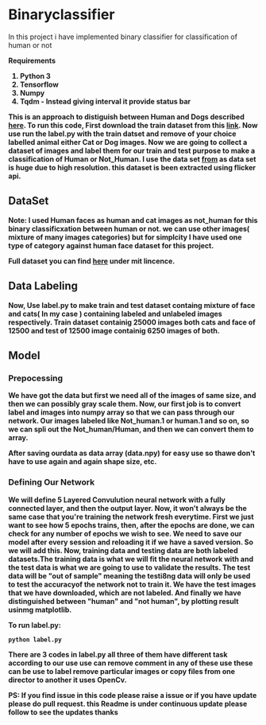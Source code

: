 # Binaryclassifier
  In this project i have implemented binary classifier for classification of human or not

<b>Requirements<b>
  1. Python 3
  2. Tensorflow
  3. Numpy
  4. Tqdm  - Instead giving interval it provide status bar
  
This is an approach to distiguish between Human and Dogs described [here](https://www.kaggle.com/c/dogs-vs-cats-redux-kernels-edition/).
To run this code, First download the train dataset from this [link](https://www.kaggle.com/c/dogs-vs-cats-redux-kernels-edition/data).
Now use run the label.py with the train datset and remove of your choice labelled animal either Cat or Dog images. Now we are going to collect a dataset of images and label them for our train and test purpose to make a classification of Human or Not_Human. I use the data set [from](https://github.com/NVlabs/ffhq-dataset) as data set is huge due to high resolution. this dataset is been extracted using flicker api.

## DataSet
Note: I used Human faces as human and cat images as not_human for this binary classificxation between human or not. we can use other images( mixture of many images categories) but for simplcity I have used one type of category against human face dataset for this project.

Full dataset you can find [here](https://drive.google.com/drive/folders/1kDYxzDoSnUIk5tm2LEY1YFTBEJwpwvB3?usp=sharing) under mit lincence.
## Data Labeling
Now, Use label.py to make train and test dataset containg mixture of face and cats( In my case ) containing labeled and unlabeled images respectively. Train dataset containig 25000 images both cats and face of 12500 and test of 12500 image containig 6250 images of both.

## Model
### Prepocessing
We have got the data but first we need all of the images of same size, and then we can possibly gray scale them. Now, our first job is to convert label and images into numpy array so that we can pass through our network. Our images labeled like Not_human.1 or human.1 and so on, so we can spli out the Not_human/Human, and then we can convert them to array.

After saving ourdata as data array (data.npy) for easy use so thawe don't have to use again and again shape size, etc. 

### Defining Our Network

We will define 5 Layered Convulution neural network with a fully connected layer, and then the output layer. 
Now, it won't always be the same case that you're training the network fresh everytime. First we just want to see how 5 epochs trains, then, after the epochs are done, we can check for any number of epochs we wish to see. We need to save our model after every session and reloading it if we have a saved version. So we will add this.
Now, training data and testing data are both labeled datasets.The training data is what we will fit the neural network with and the test data is what we are going to use to validate the results. The test data will be "out of sample" meaning the testi8ng data will only be used to test the accuracyof the network not to train it. We have the test images that we have downloaded, which are not labeled. 
And finally we have distinguished between "human" and "not human", by plotting result usinmg matplotlib.


To run label.py:
```python
python label.py
```

There are 3 codes in label.py all three of them have different task according to our use use can remove comment in any of these use these can be use to label remove particular images or copy files from one director to another it uses OpenCv.

PS: If you find issue in this code please raise a issue or if you have update please do pull request. this Readme is under continuous update please follow to see the updates thanks
